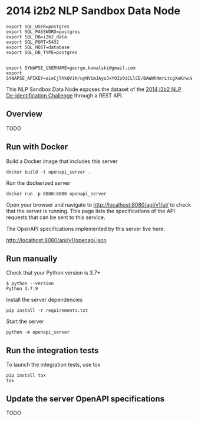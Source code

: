 # 2014 i2b2 NLP Sandbox Data Node


    export SQL_USER=postgres
    export SQL_PASSWORD=postgres
    export SQL_DB=i2b2_data
    export SQL_PORT=5432
    export SQL_HOST=database
    export SQL_DB_TYPE=postgres


    export SYNAPSE_USERNAME=george.kowalski@gmail.com
    export SYNAPSE_APIKEY=aieCjlhkQViK/uyNVimJAyoJxYOIo9iCLlCE/BAWWhNmrLtcgXoKrwuWrRpVCSxh/ySDy/lucTXaJFyyfqFa5w==







This NLP Sandbox Data Node exposes the dataset of the [2014 i2b2 NLP
De-identification Challenge] through a REST API.

## Overview

TODO

## Run with Docker

Build a Docker image that includes this server

    docker build -t openapi_server .

Run the dockerized server

    docker run -p 8080:8080 openapi_server

Open your browser and navigate to <http://localhost:8080/api/v1/ui/> to check that
the server is running. This page lists the specifications of the API requests
that can be sent to this service.

The OpenAPI specifications implemented by this server live here:

<http://localhost:8080/api/v1/openapi.json>

## Run manually

Check that your Python version is 3.7+

    $ python --version
    Python 3.7.9

Install the server dependencies

    pip install -r requirements.txt

Start the server

    python -m openapi_server

## Run the integration tests

To launch the integration tests, use tox

    pip install tox
    tox

## Update the server OpenAPI specifications

TODO

<!-- Definitions -->

[2014 i2b2 NLP De-identification Challenge]: https://portal.dbmi.hms.harvard.edu/projects/n2c2-nlp/
[OpenAPI Generator]: https://openapi-generator.tech